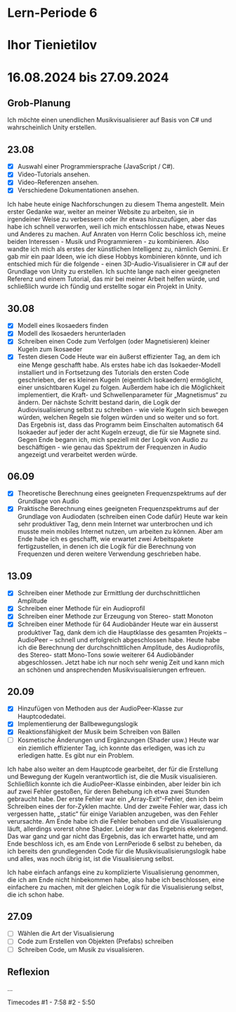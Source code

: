 # Lern-Periode 6
# Ihor Tienietilov
# 16.08.2024 bis 27.09.2024

## Grob-Planung
Ich möchte einen unendlichen Musikvisualisierer auf Basis von C# und wahrscheinlich Unity erstellen. 

## 23.08
- [x] Auswahl einer Programmiersprache (JavaScript / C#).
- [x] Video-Tutorials ansehen.
- [x] Video-Referenzen ansehen.
- [x] Verschiedene Dokumentationen ansehen.

Ich habe heute einige Nachforschungen zu diesem Thema angestellt. Mein erster Gedanke war, weiter an meiner Website zu arbeiten, sie in irgendeiner Weise zu verbessern oder ihr etwas hinzuzufügen, aber das habe ich schnell verworfen, weil ich mich entschlossen habe, etwas Neues und Anderes zu machen. Auf Anraten von Herrn Colic beschloss ich, meine beiden Interessen - Musik und Programmieren - zu kombinieren. Also wandte ich mich als erstes der künstlichen Intelligenz zu, nämlich Gemini. Er gab mir ein paar Ideen, wie ich diese Hobbys kombinieren könnte, und ich entschied mich für die folgende - einen 3D-Audio-Visualisierer in C# auf der Grundlage von Unity zu erstellen. Ich suchte lange nach einer geeigneten Referenz und einem Tutorial, das mir bei meiner Arbeit helfen würde, und schließlich wurde ich fündig und erstellte sogar ein Projekt in Unity.

## 30.08
- [x] Modell eines Ikosaeders finden
- [x] Modell des Ikosaeders herunterladen
- [x] Schreiben einen Code zum Verfolgen (oder Magnetisieren) kleiner Kugeln zum Ikosaeder
- [x] Testen diesen Code
Heute war ein äußerst effizienter Tag, an dem ich eine Menge geschafft habe. Als erstes habe ich das Isokaeder-Modell installiert und in Fortsetzung des Tutorials den ersten Code geschrieben, der es kleinen Kugeln (eigentlich Isokaedern) ermöglicht, einer unsichtbaren Kugel zu folgen. Außerdem habe ich die Möglichkeit implementiert, die Kraft- und Schwellenparameter für „Magnetismus“ zu ändern.
Der nächste Schritt bestand darin, die Logik der Audiovisualisierung selbst zu schreiben - wie viele Kugeln sich bewegen würden, welchen Regeln sie folgen würden und so weiter und so fort. Das Ergebnis ist, dass das Programm beim Einschalten automatisch 64 Isokaeder auf jeder der acht Kugeln erzeugt, die für sie Magnete sind.
Gegen Ende begann ich, mich speziell mit der Logik von Audio zu beschäftigen - wie genau das Spektrum der Frequenzen in Audio angezeigt und verarbeitet werden würde.

## 06.09
- [x] Theoretische Berechnung eines geeigneten Frequenzspektrums auf der Grundlage von Audio
- [x] Praktische Berechnung eines geeigneten Frequenzspektrums auf der Grundlage von Audiodaten (schreiben einen Code dafür)
Heute war kein sehr produktiver Tag, denn mein Internet war unterbrochen und ich musste mein mobiles Internet nutzen, um arbeiten zu können. Aber am Ende habe ich es geschafft, wie erwartet zwei Arbeitspakete fertigzustellen, in denen ich die Logik für die Berechnung von Frequenzen und deren weitere Verwendung geschrieben habe.

## 13.09
- [x] Schreiben einer Methode zur Ermittlung der durchschnittlichen Amplitude
- [x] Schreiben einer Methode für ein Audioprofil
- [x] Schreiben einer Methode zur Erzeugung von Stereo- statt Monoton
- [x] Schreiben einer Methode für 64 Audiobänder
Heute war ein äusserst produktiver Tag, dank dem ich die Hauptklasse des gesamten Projekts – AudioPeer – schnell und erfolgreich abgeschlossen habe. Heute habe ich die Berechnung der durchschnittlichen Amplitude, des Audioprofils, des Stereo- statt Mono-Tons sowie weiterer 64 Audiobänder abgeschlossen. Jetzt habe ich nur noch sehr wenig Zeit und kann mich an schönen und ansprechenden Musikvisualisierungen erfreuen.

## 20.09
- [x] Hinzufügen von Methoden aus der AudioPeer-Klasse zur Hauptcodedatei.
- [x] Implementierung der Ballbewegungslogik
- [x] Reaktionsfähigkeit der Musik beim Schreiben von Bällen
- [ ] Kosmetische Änderungen und Ergänzungen (Shader usw.)
Heute war ein ziemlich effizienter Tag, ich konnte das erledigen, was ich zu erledigen hatte. Es gibt nur ein Problem.

Ich habe also weiter an dem Hauptcode gearbeitet, der für die Erstellung und Bewegung der Kugeln verantwortlich ist, die die Musik visualisieren. Schließlich konnte ich die AudioPeer-Klasse einbinden, aber leider bin ich auf zwei Fehler gestoßen, für deren Behebung ich etwa zwei Stunden gebraucht habe. Der erste Fehler war ein „Array-Exit“-Fehler, den ich beim Schreiben eines der for-Zyklen machte. Und der zweite Fehler war, dass ich vergessen hatte, „static“ für einige Variablen anzugeben, was den Fehler verursachte.
Am Ende habe ich die Fehler behoben und die Visualisierung läuft, allerdings vorerst ohne Shader. Leider war das Ergebnis ekelerregend. Das war ganz und gar nicht das Ergebnis, das ich erwartet hatte, und am Ende beschloss ich, es am Ende von LernPeriode 6 selbst zu beheben, da ich bereits den grundlegenden Code für die Musikvisualisierungslogik habe und alles, was noch übrig ist, ist die Visualisierung selbst.

Ich habe einfach anfangs eine zu komplizierte Visualisierung genommen, die ich am Ende nicht hinbekommen habe, also habe ich beschlossen, eine einfachere zu machen, mit der gleichen Logik für die Visualisierung selbst, die ich schon habe.

## 27.09
- [ ] Wählen die Art der Visualisierung
- [ ] Code zum Erstellen von Objekten (Prefabs) schreiben
- [ ] Schreiben Code, um Musik zu visualisieren.

## Reflexion

...


Timecodes
#1 - 7:58
#2 - 5:50
